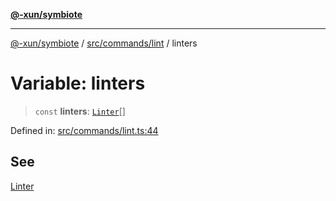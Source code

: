 [**@-xun/symbiote**](../../../../README.md)

***

[@-xun/symbiote](../../../../README.md) / [src/commands/lint](../README.md) / linters

# Variable: linters

> `const` **linters**: [`Linter`](../enumerations/Linter.md)[]

Defined in: [src/commands/lint.ts:44](https://github.com/Xunnamius/symbiote/blob/090a7857a95973f8ad6febe2e79edda5e1f32856/src/commands/lint.ts#L44)

## See

[Linter](../enumerations/Linter.md)
